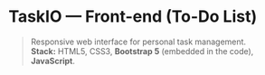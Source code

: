 # TaskIO — Front-end (To-Do List)

> Responsive web interface for personal task management.  
> **Stack:** HTML5, CSS3, **Bootstrap 5** (embedded in the code), **JavaScript**.
